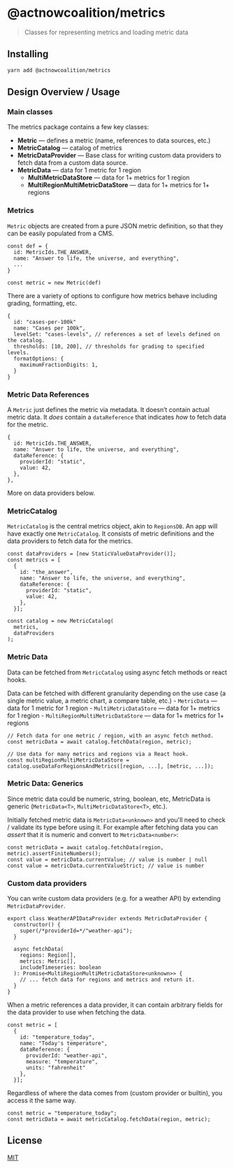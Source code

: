 # @actnowcoalition/metrics

> Classes for representing metrics and loading metric data

## Installing

```sh
yarn add @actnowcoalition/metrics
```

## Design Overview / Usage

### Main classes

The metrics package contains a few key classes:

- **Metric** — defines a metric (name, references to data sources, etc.)
- **MetricCatalog** — catalog of metrics
- **MetricDataProvider** — Base class for writing custom data providers to fetch data from a custom data source.
- **MetricData** — data for 1 metric for 1 region
  - **MultiMetricDataStore** — data for 1+ metrics for 1 region
  - **MultiRegionMultiMetricDataStore** — data for 1+ metrics for 1+ regions

### Metrics

`Metric` objects are created from a pure JSON metric definition, so that they can be easily populated from a CMS.

```
const def = {
  id: MetricIds.THE_ANSWER,
  name: "Answer to life, the universe, and everything",
  ...
}

const metric = new Metric(def)
```

There are a variety of options to configure how metrics behave including grading, formatting, etc.

```
{
  id: "cases-per-100k"
  name: "Cases per 100k",
  levelSet: "cases-levels", // references a set of levels defined on the catalog.
  thresholds: [10, 200], // thresholds for grading to specified levels.
  formatOptions: {
    maximumFractionDigits: 1,
  }
}
```

### Metric Data References

A `Metric` just defines the metric via metadata. It doesn’t contain actual metric data. It _does_ contain a `dataReference` that indicates _how_ to fetch data for the metric.

```
{
  id: MetricIds.THE_ANSWER,
  name: "Answer to life, the universe, and everything",
  dataReference: {
    providerId: "static",
    value: 42,
  },
},
```

More on data providers below.

### MetricCatalog

`MetricCatalog` is the central metrics object, akin to `RegionsDB`. An app will have exactly one `MetricCatalog`.
It consists of metric definitions and the data providers to fetch data for the metrics.

```
const dataProviders = [new StaticValueDataProvider()];
const metrics = [
  {
    id: "the_answer",
    name: "Answer to life, the universe, and everything",
    dataReference: {
      providerId: "static",
      value: 42,
    },
  }];

const catalog = new MetricCatalog(
  metrics,
  dataProviders
);
```

### Metric Data

Data can be fetched from `MetricCatalog` using async fetch methods or react hooks.

Data can be fetched with different granularity depending on the use case (a single metric value, a metric chart, a compare table, etc.) - `MetricData` — data for 1 metric for 1 region - `MultiMetricDataStore` — data for 1+ metrics for 1 region - `MultiRegionMultiMetricDataStore` — data for 1+ metrics for 1+ regions

```
// Fetch data for one metric / region, with an async fetch method.
const metricData = await catalog.fetchData(region, metric);

// Use data for many metrics and regions via a React hook.
const multiRegionMultiMetricDataStore = catalog.useDataForRegionsAndMetrics([region, ...], [metric, ...]);
```

### Metric Data: Generics

Since metric data could be numeric, string, boolean, etc, MetricData is generic (`MetricData<T>`, `MultiMetricDataStore<T>`, etc.).

Initially fetched metric data is `MetricData<unknown>` and you'll need to check / validate its type before using it. For example after fetching data you can _assert_ that it is numeric and convert to `MetricData<number>`:

```
const metricData = await catalog.fetchData(region, metric).assertFiniteNumbers();
const value = metricData.currentValue; // value is number | null
const value = metricData.currentValueStrict; // value is number
```

### Custom data providers

You can write custom data providers (e.g. for a weather API) by extending `MetricDataProvider`.

```
export class WeatherAPIDataProvider extends MetricDataProvider {
  constructor() {
    super(/*providerId=*/"weather-api");
  }

  async fetchData(
    regions: Region[],
    metrics: Metric[],
    includeTimeseries: boolean
  ): Promise<MultiRegionMultiMetricDataStore<unknown>> {
    // ... fetch data for regions and metrics and return it.
  }
}
```

When a metric references a data provider, it can contain arbitrary fields for the data provider to use when fetching the data.

```
const metric = [
  {
    id: "temperature_today",
    name: "Today's temperature",
    dataReference: {
      providerId: "weather-api",
      measure: "temperature",
      units: "fahrenheit"
    },
  }];
```

Regardless of where the data comes from (custom provider or builtin), you access it the same way.

```
const metric = "temperature_today";
const metricData = await metricCatalog.fetchData(region, metric);
```

## License

[MIT](./LICENSE)

